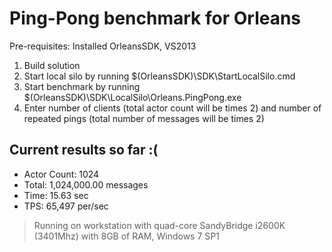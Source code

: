 Ping-Pong benchmark for Orleans
=========================================

Pre-requisites: Installed OrleansSDK, VS2013

1. Build solution
2. Start local silo by running $(OrleansSDK)\SDK\StartLocalSilo.cmd
3. Start benchmark by running $(OrleansSDK)\SDK\LocalSilo\Orleans.PingPong.exe
4. Enter number of clients (total actor count will be times 2) and number of repeated pings (total number of messages will be times 2)

Current results so far :(
-------------------------
- Actor Count: 1024
- Total: 1,024,000.00 messages
- Time: 15.63 sec
- TPS: 65,497 per/sec

> Running on workstation with quad-core SandyBridge i2600K (3401Mhz) with 8GB of RAM, Windows 7 SP1
